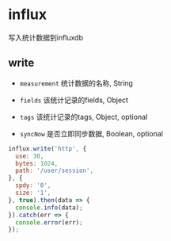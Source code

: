 # influx

写入统计数据到influxdb

## write

- `measurement` 统计数据的名称, String

- `fields` 该统计记录的fields, Object

- `tags` 该统计记录的tags, Object, optional

- `syncNow` 是否立即同步数据, Boolean, optional

```js
influx.write('http', {
  use: 30,
  bytes: 1024,
  path: '/user/session',
}, {
  spdy: '0', 
  size: '1',
}, true).then(data => {
  console.info(data);
}).catch(err => {
  console.error(err);
});
```